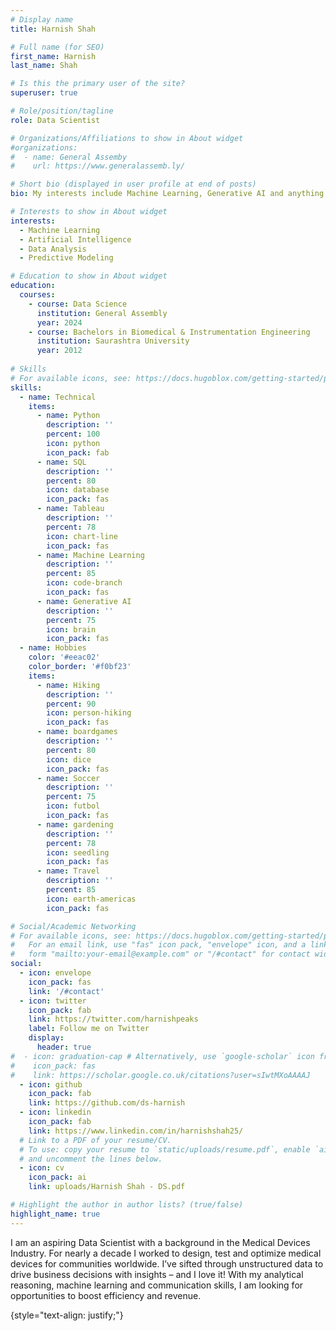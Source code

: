 ```yaml
---
# Display name
title: Harnish Shah

# Full name (for SEO)
first_name: Harnish
last_name: Shah

# Is this the primary user of the site?
superuser: true

# Role/position/tagline
role: Data Scientist

# Organizations/Affiliations to show in About widget
#organizations:
#  - name: General Assemby
#    url: https://www.generalassemb.ly/

# Short bio (displayed in user profile at end of posts)
bio: My interests include Machine Learning, Generative AI and anything data matter.

# Interests to show in About widget
interests:
  - Machine Learning
  - Artificial Intelligence
  - Data Analysis
  - Predictive Modeling

# Education to show in About widget
education:
  courses:
    - course: Data Science
      institution: General Assembly
      year: 2024
    - course: Bachelors in Biomedical & Instrumentation Engineering
      institution: Saurashtra University
      year: 2012
  
# Skills
# For available icons, see: https://docs.hugoblox.com/getting-started/page-builder/#icons
skills:
  - name: Technical
    items:
      - name: Python
        description: ''
        percent: 100
        icon: python
        icon_pack: fab
      - name: SQL
        description: ''
        percent: 80
        icon: database
        icon_pack: fas
      - name: Tableau
        description: ''
        percent: 78
        icon: chart-line
        icon_pack: fas
      - name: Machine Learning
        description: ''
        percent: 85
        icon: code-branch
        icon_pack: fas
      - name: Generative AI
        description: ''
        percent: 75
        icon: brain
        icon_pack: fas
  - name: Hobbies
    color: '#eeac02'
    color_border: '#f0bf23'
    items:
      - name: Hiking
        description: ''
        percent: 90
        icon: person-hiking
        icon_pack: fas
      - name: boardgames
        description: ''
        percent: 80
        icon: dice
        icon_pack: fas
      - name: Soccer
        description: ''
        percent: 75
        icon: futbol
        icon_pack: fas
      - name: gardening
        description: ''
        percent: 78
        icon: seedling
        icon_pack: fas
      - name: Travel
        description: ''
        percent: 85
        icon: earth-americas
        icon_pack: fas

# Social/Academic Networking
# For available icons, see: https://docs.hugoblox.com/getting-started/page-builder/#icons
#   For an email link, use "fas" icon pack, "envelope" icon, and a link in the
#   form "mailto:your-email@example.com" or "/#contact" for contact widget.
social:
  - icon: envelope
    icon_pack: fas
    link: '/#contact'
  - icon: twitter
    icon_pack: fab
    link: https://twitter.com/harnishpeaks
    label: Follow me on Twitter
    display:
      header: true
#  - icon: graduation-cap # Alternatively, use `google-scholar` icon from `ai` icon pack
#    icon_pack: fas
#    link: https://scholar.google.co.uk/citations?user=sIwtMXoAAAAJ
  - icon: github
    icon_pack: fab
    link: https://github.com/ds-harnish
  - icon: linkedin
    icon_pack: fab
    link: https://www.linkedin.com/in/harnishshah25/
  # Link to a PDF of your resume/CV.
  # To use: copy your resume to `static/uploads/resume.pdf`, enable `ai` icons in `params.yaml`,
  # and uncomment the lines below.
  - icon: cv
    icon_pack: ai
    link: uploads/Harnish Shah - DS.pdf

# Highlight the author in author lists? (true/false)
highlight_name: true
---
```


I am an aspiring Data Scientist with a background in the Medical Devices Industry. For nearly a decade I worked to design, test and optimize medical devices for communities worldwide. I’ve sifted through unstructured data to drive business decisions with insights – and I love it! With my analytical reasoning, machine learning and communication skills, I am looking for opportunities to boost efficiency and revenue.


{style="text-align: justify;"}
